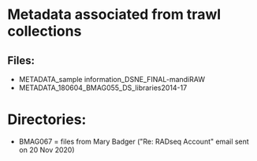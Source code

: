 # Metadata associated from trawl collections

## Files:
* METADATA_sample information_DSNE_FINAL-mandiRAW
* METADATA_180604_BMAG055_DS_libraries2014-17

# Directories:
* BMAG067 = files from Mary Badger ("Re: RADseq Account" email sent on 20 Nov 2020)
